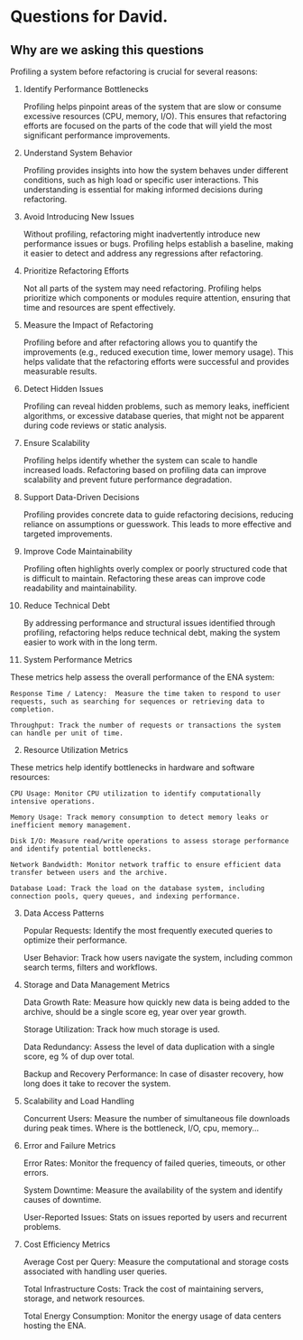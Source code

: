 # Questions for David.

## Why are we asking this questions


Profiling a system before refactoring is crucial for several reasons:

1. Identify Performance Bottlenecks

    Profiling helps pinpoint areas of the system that are slow or consume excessive resources (CPU, memory, I/O). This ensures that refactoring efforts are focused on the parts of the code that will yield the most significant performance improvements.

2. Understand System Behavior

    Profiling provides insights into how the system behaves under different conditions, such as high load or specific user interactions. This understanding is essential for making informed decisions during refactoring.

3. Avoid Introducing New Issues

    Without profiling, refactoring might inadvertently introduce new performance issues or bugs. Profiling helps establish a baseline, making it easier to detect and address any regressions after refactoring.

4. Prioritize Refactoring Efforts

    Not all parts of the system may need refactoring. Profiling helps prioritize which components or modules require attention, ensuring that time and resources are spent effectively.

5. Measure the Impact of Refactoring

    Profiling before and after refactoring allows you to quantify the improvements (e.g., reduced execution time, lower memory usage). This helps validate that the refactoring efforts were successful and provides measurable results.

6. Detect Hidden Issues

    Profiling can reveal hidden problems, such as memory leaks, inefficient algorithms, or excessive database queries, that might not be apparent during code reviews or static analysis.

7. Ensure Scalability

    Profiling helps identify whether the system can scale to handle increased loads. Refactoring based on profiling data can improve scalability and prevent future performance degradation.

8. Support Data-Driven Decisions

    Profiling provides concrete data to guide refactoring decisions, reducing reliance on assumptions or guesswork. This leads to more effective and targeted improvements.

9. Improve Code Maintainability

    Profiling often highlights overly complex or poorly structured code that is difficult to maintain. Refactoring these areas can improve code readability and maintainability.

10. Reduce Technical Debt

    By addressing performance and structural issues identified through profiling, refactoring helps reduce technical debt, making the system easier to work with in the long term.


1. System Performance Metrics

These metrics help assess the overall performance of the ENA system:

    Response Time / Latency:  Measure the time taken to respond to user requests, such as searching for sequences or retrieving data to completion.

    Throughput: Track the number of requests or transactions the system can handle per unit of time.

2. Resource Utilization Metrics

These metrics help identify bottlenecks in hardware and software resources:

    CPU Usage: Monitor CPU utilization to identify computationally intensive operations.

    Memory Usage: Track memory consumption to detect memory leaks or inefficient memory management.

    Disk I/O: Measure read/write operations to assess storage performance and identify potential bottlenecks.

    Network Bandwidth: Monitor network traffic to ensure efficient data transfer between users and the archive.

    Database Load: Track the load on the database system, including connection pools, query queues, and indexing performance.

3. Data Access Patterns

    Popular Requests: Identify the most frequently executed queries to optimize their performance.

    User Behavior: Track how users navigate the system, including common search terms, filters and workflows. 

4. Storage and Data Management Metrics

    Data Growth Rate: Measure how quickly new data is being added to the archive, should be a single score eg, year over year growth.

    Storage Utilization: Track how much storage is used.

    Data Redundancy: Assess the level of data duplication with a single score, eg % of dup over total.

    Backup and Recovery Performance: In case of disaster recovery, how long does it take to recover the system.

5. Scalability and Load Handling

    Concurrent Users: Measure the number of simultaneous file downloads during peak times. Where is the bottleneck, I/O, cpu, memory... 

6. Error and Failure Metrics

    Error Rates: Monitor the frequency of failed queries, timeouts, or other errors.

    System Downtime: Measure the availability of the system and identify causes of downtime.

    User-Reported Issues: Stats on issues reported by users and recurrent problems.


7. Cost Efficiency Metrics

    Average Cost per Query: Measure the computational and storage costs associated with handling user queries.

    Total Infrastructure Costs: Track the cost of maintaining servers, storage, and network resources.

    Total Energy Consumption: Monitor the energy usage of data centers hosting the ENA.
